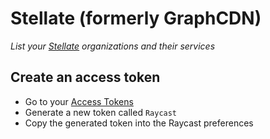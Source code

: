 # Stellate (formerly GraphCDN)

_List your [Stellate](https://stellate.co) organizations and their services_

## Create an access token

- Go to your [Access Tokens](https://stellate.co/app/settings/access-tokens)
- Generate a new token called `Raycast`
- Copy the generated token into the Raycast preferences